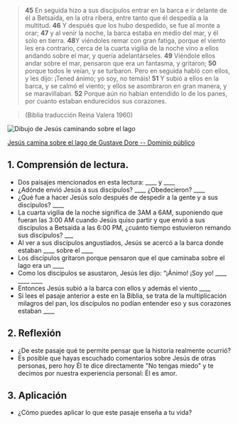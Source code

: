 > **45** En seguida hizo a sus discípulos entrar en la barca e ir delante 
  de él a Betsaida, en la otra ribera, entre tanto que él despedía a la 
  multitud. 
  **46** Y después que los hubo despedido, se fue al monte a orar; 
  **47** y al venir la noche, la barca estaba en medio del mar, y él solo en 
  tierra. 
  **48**Y viéndoles remar con gran fatiga, porque el viento les era contrario,
  cerca de la cuarta vigilia de la noche vino a ellos andando sobre el mar,
  y quería adelantárseles. 
  **49** Viéndole ellos andar sobre el mar, pensaron que era un fantasma, y 
  gritaron; 
  **50** porque todos le veían, y se turbaron. Pero en seguida habló con ellos,
  y les dijo: ¡Tened ánimo; yo soy, no temáis! 
  **51** Y subió a ellos en la barca, y se calmó el viento; y ellos se 
  asombraron en gran manera, y se maravillaban. 
  **52** Porque aún no habían entendido lo de los panes, por cuanto estaban 
  endurecidos sus corazones. 

> (Biblia traducción Reina Valera 1960)


![Dibujo de Jesús caminando sobre el lago](/img/camina_sobre_el_agua.jpg "Jesús
caminando sobre el lago")

[Jesús camina sobre el lago de Gustave Dore -- Dominio público](https://commons.wikimedia.org/wiki/File:Jesus_walks_on_the_sea.jpg)


## 1. Comprensión de lectura.

* Dos paisajes mencionados en esta lectura: ____ y ____
* ¿Adónde envió Jesús a sus discípulos? ____ ¿Obedecieron? ____
* ¿Qué fue a hacer Jesús solo después de despedir a la gente y a sus 
  discípulos?  ____
* La cuarta vigilia de la noche significa de 3AM a 6AM, suponiendo que fueran
  las 3:00 AM cuando Jesús quiso partir y que envió a sus discípulos a Betsaida a
  las 6:00 PM, ¿cuánto tiempo estuvieron remando sus discípulos? ___
* Al ver a sus discípulos angustiados, Jesús se acercó a la barca donde estaban
  ____ sobre el ____
* Los discípulos gritaron porque pensaron que el que caminaba sobre el lago era
  un ____
* Como los discípulos se asustaron, Jesús les dijo: “¡Ánimo! 
  ¡Soy yo! ____ ____  ____
* Entonces Jesús subió a la barca con ellos y además el viento ____
* Si lees el pasaje anterior a este en la Biblia, se trata de la 
  multiplicación milagros del pan, los discípulos no podían entender eso 
  y sus corazones estaban ____

## 2. Reflexión

* ¿De este pasaje qué te permite pensar que la historia realmente ocurrió?
* Es posible que hayas escuchado comentarios sobre Jesús de otras
personas, pero hoy Él te dice directamente "No tengas miedo" y te decimos por
nuestra experiencia personal: Él es amor.

## 3. Aplicación

* ¿Cómo puedes aplicar lo que este pasaje enseña a tu vida?
